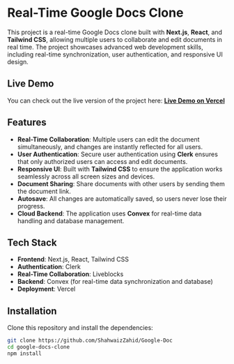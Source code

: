 # Real-Time Google Docs Clone

This project is a real-time Google Docs clone built with **Next.js**, **React**, and **Tailwind CSS**, allowing multiple users to collaborate and edit documents in real time. The project showcases advanced web development skills, including real-time synchronization, user authentication, and responsive UI design.

## Live Demo

You can check out the live version of the project here: [**Live Demo on Vercel**](your-vercel-deployment-link)

## Features

- **Real-Time Collaboration**: Multiple users can edit the document simultaneously, and changes are instantly reflected for all users.
- **User Authentication**: Secure user authentication using **Clerk** ensures that only authorized users can access and edit documents.
- **Responsive UI**: Built with **Tailwind CSS** to ensure the application works seamlessly across all screen sizes and devices.
- **Document Sharing**: Share documents with other users by sending them the document link.
- **Autosave**: All changes are automatically saved, so users never lose their progress.
- **Cloud Backend**: The application uses **Convex** for real-time data handling and database management.

## Tech Stack

- **Frontend**: Next.js, React, Tailwind CSS
- **Authentication**: Clerk
- **Real-Time Collaboration**: Liveblocks
- **Backend**: Convex (for real-time data synchronization and database)
- **Deployment**: Vercel

## Installation

Clone this repository and install the dependencies:

```bash
git clone https://github.com/ShahwaizZahid/Google-Doc
cd google-docs-clone
npm install
```
